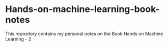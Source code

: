 # Hands-on-machine-learning-book-notes

This repository contains my personal notes on the Book Hands on Machine Learning - 2

